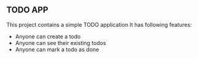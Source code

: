 
## TODO APP
This project contains a simple TODO application 
It has following features: 
- Anyone can create a todo 
-  Anyone can see their existing todos
-  Anyone can mark a todo as done 


